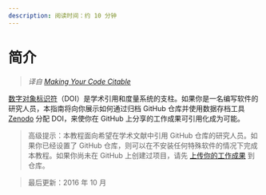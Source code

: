 ```yaml
---
description: 阅读时间：约 10 分钟
---
```


# 简介

> _译自 [Making Your Code Citable](https://guides.github.com/activities/citable-code/)_

[数字对象标识符](http://en.wikipedia.org/wiki/Digital_object_identifier)（DOI）是学术引用和度量系统的支柱。如果你是一名编写软件的研究人员，本指南将向你展示如何通过归档 GitHub 仓库并使用数据存档工具[Zenodo](https://zenodo.org/about) 分配 DOI，来使你在 GitHub 上分享的工作成果可引用化成为可能。

> 高级提示：本教程面向希望在学术文献中引用 GitHub 仓库的研究人员。如果你已经设置了 GitHub 仓库，则可以在不安装任何特殊软件的情况下完成本教程。如果你尚未在 GitHub 上创建过项目，请先 [上传你的工作成果](https://help.github.com/categories/importing-your-projects-to-github/) 到仓库。

> 最后更新：2016 年 10 月

